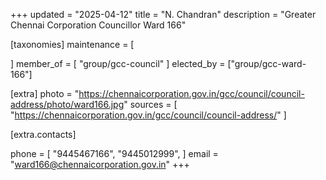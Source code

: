 +++
updated = "2025-04-12"
title = "N. Chandran"
description = "Greater Chennai Corporation Councillor Ward 166"

[taxonomies]
maintenance = [

]
member_of = [
    "group/gcc-council"
]
elected_by = ["group/gcc-ward-166"]

[extra]
photo = "https://chennaicorporation.gov.in/gcc/council/council-address/photo/ward166.jpg"
sources = [
    "https://chennaicorporation.gov.in/gcc/council/council-address/"
]

[extra.contacts]

phone = [
    "9445467166",
    "9445012999",
    ]
email = "ward166@chennaicorporation.gov.in"
+++